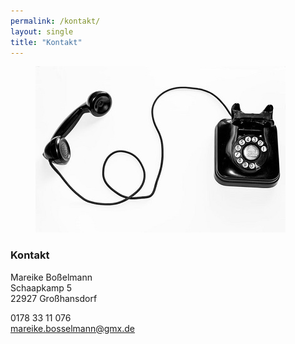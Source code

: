 ```yaml
---
permalink: /kontakt/
layout: single
title: "Kontakt"
---
```


<figure class="align-center">
  <img src="https://github.com/mbosselmann/portfolio/blob/master/assets/images/kontakt.jpg?raw=true" alt="">
</figure>

### Kontakt 

Mareike Boßelmann  
Schaapkamp 5  
22927 Großhansdorf

0178 33 11 076  
mareike.bosselmann@gmx.de
